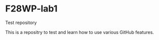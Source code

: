 # F28WP-lab1
Test repository

This is a repositry to test and learn how to use various GitHub features.
